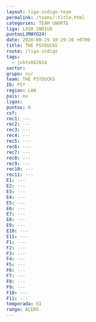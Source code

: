 ```yaml
---
layout: liga-indigo-team
permalink: /teams/:title.html
categories: TEAM GNORTE
liga: LIGA INDIGO
puntosLJMAYO24: 
date: 2020-08-29 10:29:20 +0700
title: THE PSYDUCKS
route: /liga-indigo
tags:
  - johto042024
sector: 
grupo: sur
team: THE PSYDUCKS
ID: PSY
region: LAN
pais: mx
ligas: 
puntos: 0
cxf: 
rec1: ---
rec2: ---
rec3: ---
rec4: ---
rec5: ---
rec6: ---
rec7: ---
rec8: ---
rec9: ---
rec10: ---
rec11: ---
E1: ---
E2: ---
E3: ---
E4: ---
E5: ---
E6: ---
E7: ---
E8: ---
E9: ---
E10: ---
E11: ---
F1: ---
F2: ---
F3: ---
F4: ---
F5: ---
F6: ---
F7: ---
F8: ---
F9: ---
F10: ---
F11: ---
temporada: SI
rango: ACERO
---
```

